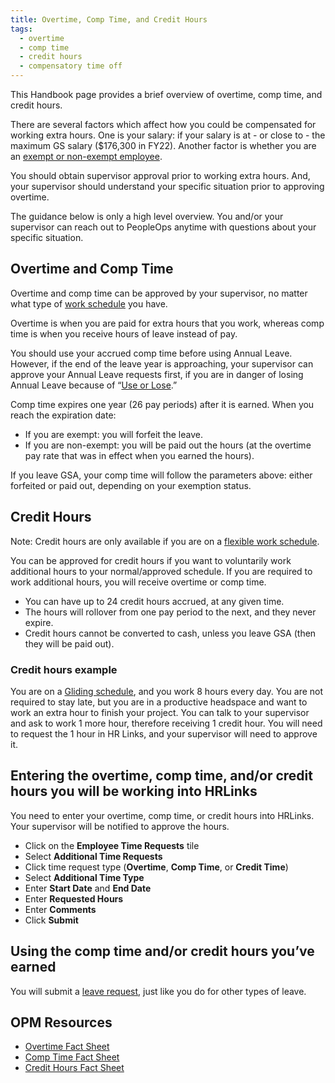 ```yaml
---
title: Overtime, Comp Time, and Credit Hours
tags:
  - overtime
  - comp time
  - credit hours
  - compensatory time off
---
```


This Handbook page provides a brief overview of overtime, comp time, and credit hours.

There are several factors which affect how you could be compensated for working extra hours. One is your salary: if your salary is at - or close to - the maximum GS salary ($176,300 in FY22). Another factor is whether you are an [exempt or non-exempt employee](https://www.dol.gov/sites/dolgov/files/WHD/legacy/files/fs17a_overview.pdf).

You should obtain supervisor approval prior to working extra hours. And, your supervisor should understand your specific situation prior to approving overtime.

The guidance below is only a high level overview. You and/or your supervisor can reach out to PeopleOps anytime with questions about your specific situation.

## Overtime and Comp Time

Overtime and comp time can be approved by your supervisor, no matter what type of [work schedule](https://docs.google.com/document/d/1mz2QNcy5GDITEZ1FFKG_gRlyPRTygYLiGsYWPJ6zXjA/edit#) you have.

Overtime is when you are paid for extra hours that you work, whereas comp time is when you receive hours of leave instead of pay.

You should use your accrued comp time before using Annual Leave. However, if the end of the leave year is approaching, your supervisor can approve your Annual Leave requests first, if you are in danger of losing Annual Leave because of “[Use or Lose]({{site.baseurl}}/travel-and-leave/leave/#annual-leave).”

Comp time expires one year (26 pay periods) after it is earned. When you reach the expiration date:

- If you are exempt: you will forfeit the leave.
- If you are non-exempt: you will be paid out the hours (at the overtime pay rate that was in effect when you earned the hours).

If you leave GSA, your comp time will follow the parameters above: either forfeited or paid out, depending on your exemption status.

## Credit Hours

Note: Credit hours are only available if you are on a [flexible work schedule](https://docs.google.com/document/d/1mz2QNcy5GDITEZ1FFKG_gRlyPRTygYLiGsYWPJ6zXjA/edit#heading=h.pzfowma3jb4c).

You can be approved for credit hours if you want to voluntarily work additional hours to your normal/approved schedule. If you are required to work additional hours, you will receive overtime or comp time.

- You can have up to 24 credit hours accrued, at any given time.
- The hours will rollover from one pay period to the next, and they never expire.
- Credit hours cannot be converted to cash, unless you leave GSA (then they will be paid out).

### Credit hours example

You are on a [Gliding schedule](https://docs.google.com/document/d/1mz2QNcy5GDITEZ1FFKG_gRlyPRTygYLiGsYWPJ6zXjA/edit#heading=h.jg1qatn3okhs), and you work 8 hours every day. You are not required to stay late, but you are in a productive headspace and want to work an extra hour to finish your project. You can talk to your supervisor and ask to work 1 more hour, therefore receiving 1 credit hour. You will need to request the 1 hour in HR Links, and your supervisor will need to approve it.

## Entering the overtime, comp time, and/or credit hours you will be working into HRLinks

You need to enter your overtime, comp time, or credit hours into HRLinks. Your supervisor will be notified to approve the hours.

- Click on the **Employee Time Requests** tile
- Select **Additional Time Requests**
- Click time request type (**Overtime**, **Comp Time**, or **Credit Time**)
- Select **Additional Time Type**
- Enter **Start Date** and **End Date**
- Enter **Requested Hours**
- Enter **Comments**
- Click **Submit**

## Using the comp time and/or credit hours you’ve earned

You will submit a [leave request]({{site.baseurl}}/travel-and-leave/leave/#entering-a-leave-request), just like you do for other types of leave.

## OPM Resources

- [Overtime Fact Sheet](https://www.opm.gov/policy-data-oversight/pay-leave/pay-administration/fact-sheets/overtime-pay-title-5/)
- [Comp Time Fact Sheet](https://www.opm.gov/policy-data-oversight/pay-leave/pay-administration/fact-sheets/compensatory-time-off/)
- [Credit Hours Fact Sheet](https://www.opm.gov/policy-data-oversight/pay-leave/work-schedules/fact-sheets/credit-hours-under-a-flexible-work-schedule/)
